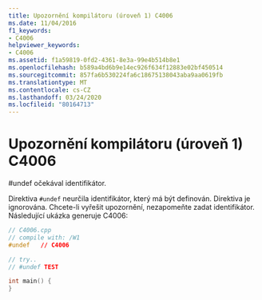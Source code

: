 ```yaml
---
title: Upozornění kompilátoru (úroveň 1) C4006
ms.date: 11/04/2016
f1_keywords:
- C4006
helpviewer_keywords:
- C4006
ms.assetid: f1a59819-0fd2-4361-8e3a-99e4b514b8e1
ms.openlocfilehash: b589a4bd6b9e14ec926f634f12883e02bf450514
ms.sourcegitcommit: 857fa6b530224fa6c18675138043aba9aa0619fb
ms.translationtype: MT
ms.contentlocale: cs-CZ
ms.lasthandoff: 03/24/2020
ms.locfileid: "80164713"
---
```

# <a name="compiler-warning-level-1-c4006"></a>Upozornění kompilátoru (úroveň 1) C4006

\#undef očekával identifikátor.

Direktiva `#undef` neurčila identifikátor, který má být definován. Direktiva je ignorována. Chcete-li vyřešit upozornění, nezapomeňte zadat identifikátor. Následující ukázka generuje C4006:

```cpp
// C4006.cpp
// compile with: /W1
#undef   // C4006

// try..
// #undef TEST

int main() {
}
```
